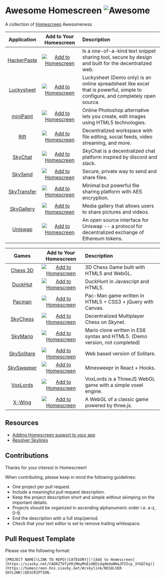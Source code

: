 # Awesome Homescreen ![Awesome](https://cdn.rawgit.com/sindresorhus/awesome/d7305f38d29fed78fa85652e3a63e154dd8e8829/media/badge.svg)

A collection of [Homescreen](https://docs.siasky.net/integrations/homescreen)  Awesomeness


| Application | Add to Your Homescreen | Description |
|:-----------:|:----------------------:|:----------- |
[HackerPaste](https://github.com/harej/hackerpaste)|[![Add to Homescreen](https://siasky.net/CADKZ7bTyVRjMmyMnEsUKDidqdmdaNHaJP25cp_3YGQlkg)](https://homescreen.hns.siasky.net/#/skylink/_AGCc4-wHTEscwQXTox_95VsHjl-GEwrc7rxGhMXCPStRg)|Is a one-of-a-kind text snippet sharing tool, secure by design and built for the decentralized web.
[Luckysheet](https://github.com/mengshukeji/Luckysheet)|[![Add to Homescreen](https://siasky.net/CADKZ7bTyVRjMmyMnEsUKDidqdmdaNHaJP25cp_3YGQlkg)](https://homescreen.hns.siasky.net/#/skylink/EADnlXoc12LEl8qrW5hi299C-T87OgHLt4TitCGHz24sVw)|Luckysheet (Demo only) is an online spreadsheet like excel that is powerful, simple to configure, and completely open source.
[miniPaint](https://github.com/viliusle/miniPaint)|[![Add to Homescreen](https://siasky.net/CADKZ7bTyVRjMmyMnEsUKDidqdmdaNHaJP25cp_3YGQlkg)](https://homescreen.hns.siasky.net/#/skylink/FADH7_3zsv63F3yvEy5U9OJ8vRpGI-Hb6djT6LB8r3JlpA)|Online Photoshop alternative lets you create, edit images using HTML5 technologies.
[Rift](https://github.com/riftdweb/rift)|[![Add to Homescreen](https://siasky.net/CADKZ7bTyVRjMmyMnEsUKDidqdmdaNHaJP25cp_3YGQlkg)](https://homescreen.hns.siasky.net/#/skylink/EAD7S3bPStozkTtNtzPwFZ2flVP8r2ZXsfyk31Uw4DdOvA)|Decentralized workspace with file editing, social feeds, video streaming, and more.
[SkyChat](https://github.com/redsolver/SkyChat)|[![Add to Homescreen](https://siasky.net/CADKZ7bTyVRjMmyMnEsUKDidqdmdaNHaJP25cp_3YGQlkg)](https://homescreen.hns.siasky.net/#/skylink/NAAa5PaPLSnOLbZawBVR1nXKBKfpwV7-1eqq90IsUWe7uw)|SkyChat is a decentralized chat platform inspired by discord and slack.
|[SkySend](https://github.com/redsolver/skysend)|[![Add to Homescreen](https://siasky.net/CADKZ7bTyVRjMmyMnEsUKDidqdmdaNHaJP25cp_3YGQlkg)](https://homescreen.hns.siasky.net/#/skylink/AQDikuO5szw9nTHZvvm0jT_iwRIJ74UqyvReNwHePAkqBQ)|Secure, private way to send and share files.
[SkyTransfer](https://github.com/kamy22/skytransfer)|[![Add to Homescreen](https://siasky.net/CADKZ7bTyVRjMmyMnEsUKDidqdmdaNHaJP25cp_3YGQlkg)](https://homescreen.hns.siasky.net/#/skylink/AQAJGCmM4njSUoFx-YNm64Zgea8QYRo-kHHf3Vht04mYBQ)|Minimal but powerful file sharing platform with AES encryption.
[SkyGallery](https://github.com/Delivator/SkyGallery)|[![Add to Homescreen](https://siasky.net/CADKZ7bTyVRjMmyMnEsUKDidqdmdaNHaJP25cp_3YGQlkg)](https://homescreen.hns.siasky.net/#/skylink/AQBj5IcVxgwD4uXJTYC2RqA65daWMNyIDwzif-elDRfuag)|Media gallery that allows users to share pictures and videos.
[Uniswap](https://github.com/Uniswap/interface)|[![Add to Homescreen](https://siasky.net/CADKZ7bTyVRjMmyMnEsUKDidqdmdaNHaJP25cp_3YGQlkg)](https://homescreen.hns.siasky.net/#/skylink/OAATgfw9igDV45sy9JVkEcLP2-fG049F8Bmkgt3\_KVVG7Q)|An open source interface for Uniswap -- a protocol for decentralized exchange of Ethereum tokens.


| Games | Add to Your Homescreen | Description |
|:----:|:----------------------:|:----------- |
[Chess 3D](https://github.com/FrenchYann/Chess3D)|[![Add to Homescreen](https://siasky.net/CADKZ7bTyVRjMmyMnEsUKDidqdmdaNHaJP25cp_3YGQlkg)](https://homescreen.hns.siasky.net/#/skylink/GABOrzJon-Yq0mpeZgPrI7-4AIWdd3m2xnh7sUn5wfTXCg)|3D Chess Game built with HTML5 and WebGL.
[DuckHut](https://github.com/MattSurabian/DuckHunt-JS)|[![Add to Homescreen](https://siasky.net/CADKZ7bTyVRjMmyMnEsUKDidqdmdaNHaJP25cp_3YGQlkg)](https://homescreen.hns.siasky.net/#/skylink/AACZtsENph46a9J76iZLsYiicnvSVWHbbI9rYv6HiclQVg)|DuckHunt in Javascript and HTML5.
[Pacman](https://github.com/luciopanepinto/pacman)|[![Add to Homescreen](https://siasky.net/CADKZ7bTyVRjMmyMnEsUKDidqdmdaNHaJP25cp_3YGQlkg)](https://homescreen.hns.siasky.net/#/skylink/_AgROblixmfuihDeteR9EC1h3HFMRNy-kbdoOmKvUMNd1Q)|Pac-Man game written in HTML5 + CSS3 + jQuery with Canvas.
[SkyChess](https://github.com/redsolver/skychess)|[![Add to Homescreen](https://siasky.net/CADKZ7bTyVRjMmyMnEsUKDidqdmdaNHaJP25cp_3YGQlkg)](https://homescreen.hns.siasky.net/#/skylink/CACo3iCoq51KaiI4zD6y6w1xee-929Nwtlb7DWUyl9FxNQ)|Decentralized Multiplayer Chess on Skynet.
[SkyMario](https://github.com/JuniorTour/es6-mario)|[![Add to Homescreen](https://siasky.net/CADKZ7bTyVRjMmyMnEsUKDidqdmdaNHaJP25cp_3YGQlkg)](https://homescreen.hns.siasky.net/#/skylink/_BWkC67WtxSZb0FjKZgJDKicUQV_YC97ez6rjDdd216pqA)|Mario clone written in ES6 syntax and HTML5. (Demo version, not completed)
[SkySolitare](https://github.com/MrBomar/solitare3)|[![Add to Homescreen](https://siasky.net/CADKZ7bTyVRjMmyMnEsUKDidqdmdaNHaJP25cp_3YGQlkg)](https://homescreen.hns.siasky.net/#/skylink/XADNKywr-KKyG6Gvfz6meS9rLPUdGeTdtTnig-qf3Alw4Q)|Web based version of Solitare.
[SkySweeper](https://github.com/ShizukuIchi/minesweeper)|[![Add to Homescreen](https://siasky.net/CADKZ7bTyVRjMmyMnEsUKDidqdmdaNHaJP25cp_3YGQlkg)](https://homescreen.hns.siasky.net/#/skylink/_ABMRO8tMiwlJSrPaZx1qNRqwRcSwSbL7s_tRCjuI-3yQA)|Minesweepr in React + Hooks.
[VoxLords](https://github.com/Lallassu/VoxLords)|[![Add to Homescreen](https://siasky.net/CADKZ7bTyVRjMmyMnEsUKDidqdmdaNHaJP25cp_3YGQlkg)](https://homescreen.hns.siasky.net/#/skylink/HAE8TUMjKIC8XUT8DgGnFIKNWjz5AAs8-hDw3-_a0jub2A)|VoxLords is a ThreeJS WebGL game with a simple voxel engine.
[X-Wing](https://github.com/amilajack/xwing)|[![Add to Homescreen](https://siasky.net/CADKZ7bTyVRjMmyMnEsUKDidqdmdaNHaJP25cp_3YGQlkg)](https://homescreen.hns.siasky.net/#/skylink/EACXzs0a5cRTncUdlDBR7pVNH2GE8SYJo1Og7eW4BC0Zyg)|A WebGL of a classic game powered by three.js.

## Resources
* [Adding Homescreen support to your app](https://docs.siasky.net/integrations/homescreen/adding-homescreen-support-to-an-app)
* [Resolver Skylinks](https://docs.siasky.net/skynet-topics/resolver-skylinks#web-tools)


## Contributions

Thanks for your interest in Homescreen! 

When contributing, please keep in mind the following guidelines: 

* One project per pull request.
* Include a meaningful pull request description.
* Keep the project description short and simple without skimping on the important details.
* Projects should be organized in ascending alphanumeric order i.e. a-z, 0-9.
* End the description with a full stop/period.
* Check that your text editor is set to remove trailing whitespace.

## Pull Request Template

Please use the following format: 

`[PROJECT NAME](LINK TO REPO)|CATEGORY|[![Add to Homescreen](https://siasky.net/CADKZ7bTyVRjMmyMnEsUKDidqdmdaNHaJP25cp_3YGQlkg)](https://homescreen.hns.siasky.net/#/skylink/RESOLVER SKYLINK)|DESCRIPTION.`

